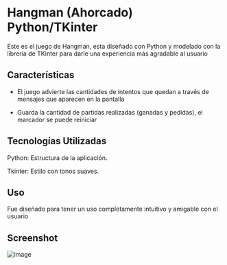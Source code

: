 # Hangman (Ahorcado) Python/TKinter

Este es el juego de Hangman, esta diseñado con Python y modelado con la librería de TKinter para darle una experiencia más agradable al usuario

## Características

  - El juego advierte las cantidades de intentos que quedan a través de mensajes que aparecen en la pantalla

  - Guarda la cantidad de partidas realizadas (ganadas y pedidas), el marcador se puede reiniciar

## Tecnologías Utilizadas

Python: Estructura de la aplicación.

Tkinter: Estilo con tonos suaves.

## Uso

Fue diseñado para tener un uso completamente intuitivo y amigable con el usuario
   
## Screenshot

![image](https://github.com/j-gabriel-ortiz/PlayHangman-Pyton-Tkinter/assets/71393247/997874a6-764d-4332-b461-4c6e3170aa00)

